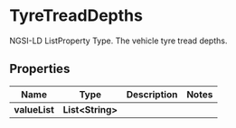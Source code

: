 

# TyreTreadDepths

NGSI-LD ListProperty Type. The vehicle tyre tread depths. 

## Properties

| Name | Type | Description | Notes |
|------------ | ------------- | ------------- | -------------|
|**valueList** | **List&lt;String&gt;** |  |  |



